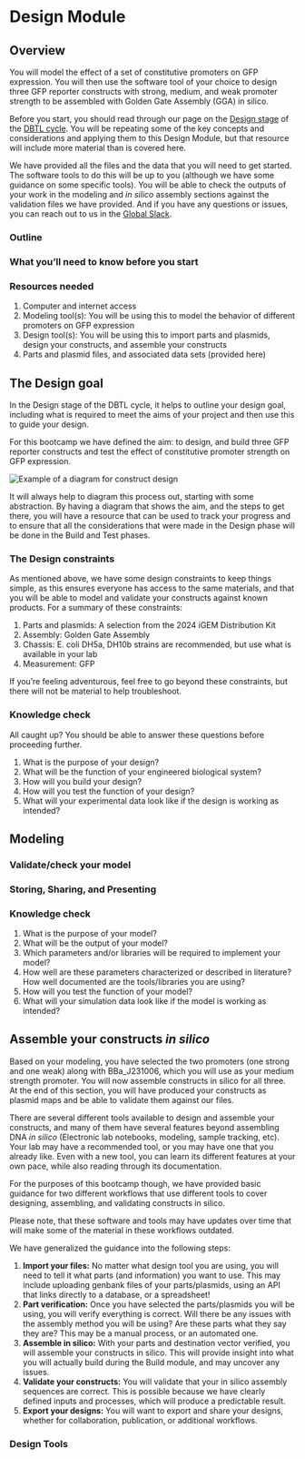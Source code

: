 # Design Module

## Overview
You will model the effect of a set of constitutive promoters on GFP expression. 
You will then use the software tool of your choice to design three GFP reporter constructs with strong, medium, and weak promoter strength to be assembled with Golden Gate Assembly (GGA) in silico.

Before you start, you should read through our page on the [Design stage](https://technology.igem.org/engineering/design) of the [DBTL cycle](https://technology.igem.org/engineering/introduction). 
You will be repeating some of the key concepts and considerations and applying them to this Design Module, but that resource will include more material than is covered here.

We have provided all the files and the data that you will need to get started. 
The software tools to do this will be up to you (although we have some guidance on some specific tools). 
You will be able to check the outputs of your work in the modeling and _in silico_ assembly sections against the validation files we have provided. 
And if you have any questions or issues, you can reach out to us in the [Global Slack]().

### Outline


### What you’ll need to know before you start


### Resources needed
1. Computer and internet access
2. Modeling tool(s): You will be using this to model the behavior of different promoters on GFP expression
3. Design tool(s): You will be using this to import parts and plasmids, design your constructs, and assemble your constructs
4. Parts and plasmid files, and associated data sets (provided here)


## The Design goal
In the Design stage of the DBTL cycle, it helps to outline your design goal, including what is required to meet the aims of your project and then use this to guide your design.

For this bootcamp we have defined the aim: to design, and build three GFP reporter constructs and test the effect of constitutive promoter strength on GFP expression.

![Example of a diagram for construct design](https://static.igem.org/websites/technology/2024/dbtl/design/gfp-expression-construct.png)

It will always help to diagram this process out, starting with some abstraction. 
By having a diagram that shows the aim, and the steps to get there, you will have a resource that can be used to track your progress and to ensure that all the considerations that were made in the Design phase will be done in the Build and Test phases.

### The Design constraints
As mentioned above, we have some design constraints to keep things simple, as this ensures everyone has access to the same materials, and that you will be able to model and validate your constructs against known products.
For a summary of these constraints:
1. Parts and plasmids: A selection from the 2024 iGEM Distribution Kit
2. Assembly: Golden Gate Assembly
3. Chassis: E. coli DH5a, DH10b strains are recommended, but use what is available in your lab
4. Measurement: GFP

If you’re feeling adventurous, feel free to go beyond these constraints, but there will not be material to help troubleshoot.

### Knowledge check
All caught up? You should be able to answer these questions before proceeding further.
1. What is the purpose of your design?
2. What will be the function of your engineered biological system?
3. How will you build your design?
4. How will you test the function of your design?
5. What will your experimental data look like if the design is working as intended?


## Modeling 

### Validate/check your model

### Storing, Sharing, and Presenting

### Knowledge check
1. What is the purpose of your model?
2. What will be the output of your model?
3. Which parameters and/or libraries will be required to implement your model?
4. How well are these parameters characterized or described in literature? How well documented are the tools/libraries you are using?
5. How will you test the function of your model?
6. What will your simulation data look like if the model is working as intended?


## Assemble your constructs _in silico_
Based on your modeling, you have selected the two promoters (one strong and one weak) along with BBa_J231006, which you will use as your medium strength promoter. 
You will now assemble constructs in silico for all three. 
At the end of this section, you will have produced your constructs as plasmid maps and be able to validate them against our files.

There are several different tools available to design and assemble your constructs, and many of them have several features beyond assembling DNA _in silico_ (Electronic lab notebooks, modeling, sample tracking, etc). 
Your lab may have a recommended tool, or you may have one that you already like. 
Even with a new tool, you can learn its different features at your own pace, while also reading through its documentation.

For the purposes of this bootcamp though, we have provided basic guidance for two different workflows that use different tools to cover designing, assembling, and validating constructs in silico.

Please note, that these software and tools may have updates over time that will make some of the material in these workflows outdated.

We have generalized the guidance into the following steps:
1. **Import your files:** 
No matter what design tool you are using, you will need to tell it what parts (and information) you want to use. 
This may include uploading genbank files of your parts/plasmids, using an API that links directly to a database, or a spreadsheet!
2. **Part verification:** 
Once you have selected the parts/plasmids you will be using, you will verify everything is correct. 
Will there be any issues with the assembly method you will be using? 
Are these parts what they say they are? 
This may be a manual process, or an automated one.
3. **Assemble in silico:** 
With your parts and destination vector verified, you will assemble your constructs in silico. 
This will provide insight into what you will actually build during the Build module, and may uncover any issues.  
4. **Validate your constructs:** 
You will validate that your in silico assembly sequences are correct. 
This is possible because we have clearly defined inputs and processes, which will produce a predictable result.
5. **Export your designs:** 
You will want to export and share your designs, whether for collaboration, publication, or additional workflows.

### Design Tools
